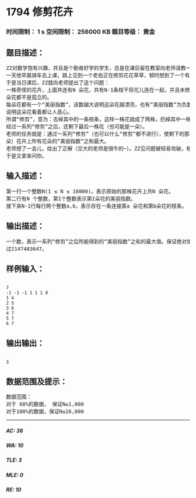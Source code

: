 # 1794 修剪花卉   
### 时间限制： 1 s     空间限制： 256000 KB     题目等级： 黄金  
## 题目描述：  

<pre>
ZZ对数学饱有兴趣，并且是个勤奋好学的学生，总是在课后留在教室向老师请教一些问题。
一天他早晨骑车去上课，路上见到一个老伯正在修剪花花草草，顿时想到了一个有关修剪花卉的问题。
于是当日课后，ZZ就向老师提出了这个问题：
一株奇怪的花卉，上面共连有N 朵花，共有N-1条枝干将花儿连在一起，并且未修剪时每
朵花都不是孤立的。
每朵花都有一个“美丽指数”，该数越大说明这朵花越漂亮，也有“美丽指数”为负数的，
说明这朵花看着都让人恶心。
所谓“修剪”，意为：去掉其中的一条枝条，这样一株花就成了两株，扔掉其中一株。
经过一系列“修剪“之后，还剩下最后一株花（也可能是一朵）。
老师的任务就是：通过一系列“修剪”（也可以什么“修剪”都不进行），使剩下的那株（那
朵）花卉上所有花朵的“美丽指数”之和最大。
老师想了一会儿，给出了正解（交大的老师是很牛的~）。ZZ见问题被轻易攻破，相当不爽，
于是又拿来问你。
</pre>
  
  
## 输入描述：  

<pre>
第一行一个整数N(1 ≤ N ≤ 16000)。表示原始的那株花卉上共N 朵花。
第二行有N 个整数，第I个整数表示第I朵花的美丽指数。
接下来N-1行每行两个整数a,b，表示存在一条连接第a 朵花和第b朵花的枝条。
</pre>
  
  
## 输出描述：  

<pre>
一个数，表示一系列“修剪”之后所能得到的“美丽指数”之和的最大值。保证绝对值不超
过2147483647。
</pre>
  
  
## 样例输入：  

<pre><code>
7
-1 -1 -1 1 1 1 0
1 4
2 5
3 6
4 7
5 7
6 7
</code></pre>
  
  
## 输出输出：  

<pre><code>
3
</code></pre>
  
  
## 数据范围及提示：  

<pre>
数据范围：
对于 60%的数据， 保证N≤1,000
对于100%的数据，保证N≤16,000
</pre>
  
  
***  

##### AC: 36  
##### WA: 10  
##### TLE: 3  
##### MLE: 0  
##### RE: 10  
